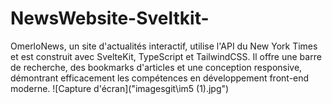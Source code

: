# NewsWebsite-Sveltkit-
OmerloNews, un site d'actualités interactif, utilise l'API du New York Times et est construit avec SvelteKit, TypeScript et TailwindCSS. Il offre une barre de recherche, des bookmarks d'articles et une conception responsive, démontrant efficacement les compétences en développement front-end moderne.
![Capture d'écran]("imagesgit\im5 (1).jpg")
